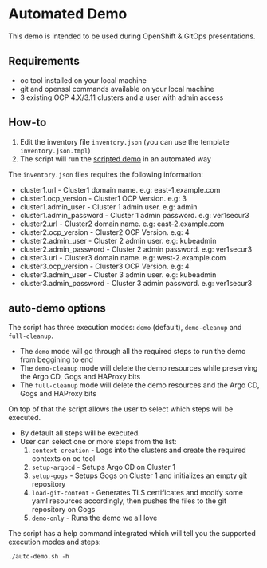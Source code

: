 # Automated Demo

This demo is intended to be used during OpenShift & GitOps presentations.

## Requirements

* oc tool installed on your local machine
* git and openssl commands available on your local machine
* 3 existing OCP 4.X/3.11 clusters and a user with admin access

## How-to

1. Edit the inventory file `inventory.json` (you can use the template `inventory.json.tmpl`)
2. The script will run the [scripted demo](./demo-script.md) in an automated way

The `inventory.json` files requires the following information:

* cluster1.url - Cluster1 domain name. e.g: east-1.example.com 
* cluster1.ocp_version - Cluster1 OCP Version. e.g: 3
* cluster1.admin_user - Cluster 1 admin user. e.g: admin
* cluster1.admin_password - Cluster 1 admin password. e.g: ver1secur3
* cluster2.url - Cluster2 domain name. e.g: east-2.example.com
* cluster2.ocp_version - Cluster2 OCP Version. e.g: 4
* cluster2.admin_user - Cluster 2 admin user. e.g: kubeadmin
* cluster2.admin_password - Cluster 2 admin password. e.g: ver1secur3
* cluster3.url - Cluster3 domain name. e.g: west-2.example.com
* cluster3.ocp_version - Cluster3 OCP Version. e.g: 4
* cluster3.admin_user - Cluster 3 admin user. e.g: kubeadmin
* cluster3.admin_password - Cluster 3 admin password. e.g: ver1secur3

## auto-demo options

The script has three execution modes: `demo` (default), `demo-cleanup` and `full-cleanup`.

  * The `demo` mode will go through all the required steps to run the demo from beggining to end
  * The `demo-cleanup` mode will delete the demo resources while preserving the Argo CD, Gogs and HAProxy bits
  * The `full-cleanup` mode will delete the demo resources and the Argo CD, Gogs and HAProxy bits

On top of that the script allows the user to select which steps will be executed.

  * By default all steps will be executed.
  * User can select one or more steps from the list:
    1. `context-creation` - Logs into the clusters and create the required contexts on oc tool
    2. `setup-argocd` - Setups Argo CD on Cluster 1
    3. `setup-gogs` - Setups Gogs on Cluster 1 and initializes an empty git repository
    4. `load-git-content` - Generates TLS certificates and modify some yaml resources accordingly, then pushes the files to the git repository on Gogs
    5. `demo-only` - Runs the demo we all love

The script has a help command integrated which will tell you the supported execution modes and steps:

```
./auto-demo.sh -h
```
